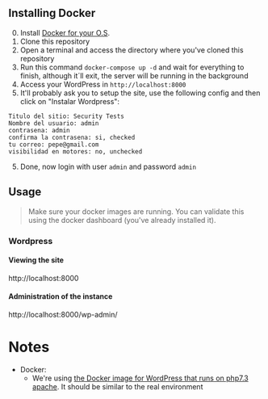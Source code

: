 
## Installing Docker
0. Install [Docker for your O.S](https://docs.docker.com/get-docker/).
1. Clone this repository
2. Open a terminal and access the directory where you've cloned this repository
3. Run this command `docker-compose up -d`  and wait for everything to finish, although it´ll exit, the server will be running in the background
3. Access your WordPress in `http://localhost:8000`
4. It'll probably ask you to setup the site, use the following config and then click on "Instalar Wordpress":
```
Titulo del sitio: Security Tests
Nombre del usuario: admin
contrasena: admin
confirma la contrasena: si, checked
tu correo: pepe@gmail.com
visibilidad en motores: no, unchecked
```
5. Done, now login with user `admin` and password `admin`

## Usage
> Make sure your docker images are running. You can validate this using the docker dashboard (you've already installed it).

### Wordpress

#### Viewing the site
http://localhost:8000

#### Administration of the instance
http://localhost:8000/wp-admin/



# Notes

- Docker: 
  - We're using [the Docker image for WordPress that runs on php7.3 apache](https://github.com/docker-library/wordpress/blob/master/php7.3/apache/Dockerfile). It should be similar to the real environment